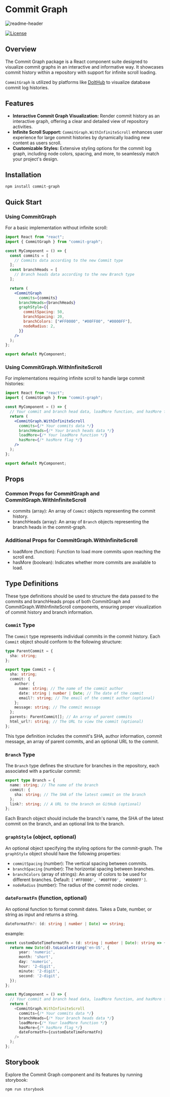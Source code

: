 # Commit Graph

![readme-header](https://github.com/liuliu-dev/CommitGraph/blob/main/graph.gif)

[![License](https://img.shields.io/badge/License-MIT-blue.svg)](https://opensource.org/licenses/MIT)

## Overview

The Commit Graph package is a React component suite designed to visualize commit graphs in an interactive and informative way. It showcases commit history within a repository with support for infinite scroll loading.

`CommitGraph` is utilized by platforms like [DoltHub](https://www.dolthub.com/repositories/dolthub/transparency-in-pricing/commits/main/graph) to visualize database commit log histories.

## Features

- **Interactive Commit Graph Visualization:** Render commit history as an interactive graph, offering a clear and detailed view of repository activities.
- **Infinite Scroll Support:** `CommitGraph.WithInfiniteScroll` enhances user experience for large commit histories by dynamically loading new content as users scroll.
- **Customizable Styles:** Extensive styling options for the commit log graph, including node colors, spacing, and more, to seamlessly match your project's design.

## Installation

```shell
npm install commit-graph
```

## Quick Start

### Using CommitGraph

For a basic implementation without infinite scroll:

```jsx
import React from "react";
import { CommitGraph } from "commit-graph";

const MyComponent = () => {
  const commits = [
    // Commits data according to the new Commit type
  ];
  const branchHeads = [
    // Branch heads data according to the new Branch type
  ];

  return (
    <CommitGraph
      commits={commits}
      branchHeads={branchHeads}
      graphStyle={{
        commitSpacing: 50,
        branchSpacing: 20,
        branchColors: ["#FF0000", "#00FF00", "#0000FF"],
        nodeRadius: 2,
      }}
    />
  );
};

export default MyComponent;
```

### Using CommitGraph.WithInfiniteScroll

For implementations requiring infinite scroll to handle large commit histories:

```jsx
import React from "react";
import { CommitGraph } from "commit-graph";

const MyComponent = () => {
  // Your commit and branch head data, loadMore function, and hasMore flag
  return (
    <CommitGraph.WithInfiniteScroll
      commits={/* Your commits data */}
      branchHeads={/* Your branch heads data */}
      loadMore={/* Your loadMore function */}
      hasMore={/* hasMore flag */}
    />
  );
};

export default MyComponent;
```

## Props

### Common Props for CommitGraph and CommitGraph.WithInfiniteScroll

- commits (array): An array of `Commit` objects representing the commit history.
- branchHeads (array): An array of `Branch` objects representing the branch heads in the commit-graph.

### Additional Props for CommitGraph.WithInfiniteScroll

- loadMore (function): Function to load more commits upon reaching the scroll end.
- hasMore (boolean): Indicates whether more commits are available to load.

## Type Definitions

These type definitions should be used to structure the data passed to the commits and branchHeads props of both CommitGraph and CommitGraph.WithInfiniteScroll components, ensuring proper visualization of commit history and branch information.

### `Commit` Type

The `Commit` type represents individual commits in the commit history. Each `Commit` object should conform to the following structure:

```typescript
type ParentCommit = {
  sha: string;
};

export type Commit = {
  sha: string;
  commit: {
    author: {
      name: string; // The name of the commit author
      date: string | number | Date; // The date of the commit
      email?: string; // The email of the commit author (optional)
    };
    message: string; // The commit message
  };
  parents: ParentCommit[]; // An array of parent commits
  html_url?: string; // The URL to view the commit (optional)
};
```

This type definition includes the commit's SHA, author information, commit message, an array of parent commits, and an optional URL to the commit.

### `Branch` Type

The `Branch` type defines the structure for branches in the repository, each associated with a particular commit:

```typescript
export type Branch = {
  name: string; // The name of the branch
  commit: {
    sha: string; // The SHA of the latest commit on the branch
  };
  link?: string; // A URL to the branch on GitHub (optional)
};
```

Each Branch object should include the branch's name, the SHA of the latest commit on the branch, and an optional link to the branch.

### `graphStyle` (object, optional)

An optional object specifying the styling options for the commit-graph. The `graphStyle` object should have the following properties:

- `commitSpacing` (number): The vertical spacing between commits.
- `branchSpacing` (number): The horizontal spacing between branches.
- `branchColors` (array of strings): An array of colors to be used for different branches. Default: `['#FF0000', '#00FF00', '#0000FF']`.
- `nodeRadius` (number): The radius of the commit node circles.

### `dateFormatFn` (function, optional)

An optional function to format commit dates. Takes a Date, number, or string as input and returns a string.

```typescript
dateFormatFn?: (d: string | number | Date) => string;
```

example:
```typescript
const customDateTimeFormatFn = (d: string | number | Date): string => {
  return new Date(d).toLocaleString('en-US', {
      year: 'numeric',
      month: 'short',
      day: 'numeric',
      hour: '2-digit',
      minute: '2-digit',
      second: '2-digit',
  });
};

const MyComponent = () => {
  // Your commit and branch head data, loadMore function, and hasMore flag
  return (
    <CommitGraph.WithInfiniteScroll
      commits={/* Your commits data */}
      branchHeads={/* Your branch heads data */}
      loadMore={/* Your loadMore function */}
      hasMore={/* hasMore flag */}
      dateFormatFn={customDateTimeFormatFn}
    />
  );
};

```

## Storybook

Explore the Commit Graph component and its features by running storybook:

```shell
npm run storybook
```
